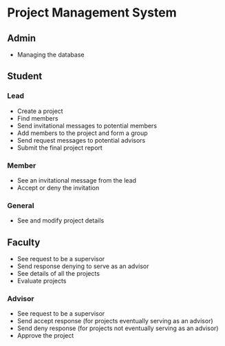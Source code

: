 # Project Management System

## Admin
- Managing the database

## Student
### Lead
- Create a project
- Find members
- Send invitational messages to potential members
- Add members to the project and form a group
- Send request messages to potential advisors
- Submit the final project report

### Member
- See an invitational message from the lead
- Accept or deny the invitation

### General
- See and modify project details

## Faculty
- See request to be a supervisor
- Send response denying to serve as an advisor
- See details of all the projects
- Evaluate projects

### Advisor
- See request to be a supervisor
- Send accept response (for projects eventually serving as an advisor)
- Send deny response (for projects not eventually serving as an advisor)
- Approve the project
